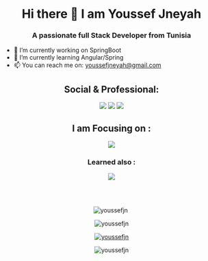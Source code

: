 
<h1 align="center"> Hi there 👋 I am Youssef Jneyah </h1>
<h3 align="center">A passionate full Stack Developer from Tunisia </h3>

- 🔭 I’m currently working on SpringBoot
- 🌱 I’m currently learning Angular/Spring
- 📫 You can reach me on: <a href="mailto:youssefjneyah@gmail.com?"></a> youssefjneyah@gmail.com 
<h2 align="center">Social & Professional: </h2>
<div align="center" >
  <a href="mailto:youssefjneyah@gmail.com?"><img src="https://img.shields.io/badge/gmail-%23DD0031.svg?&style=for-the-badge&logo=gmail&logoColor=white"/></a>
<a href="https://api.whatsapp.com/send?phone=21650252392"><img src="https://img.shields.io/badge/WhatsApp-25D366?style=for-the-badge&logo=whatsapp&logoColor=white"/></a>
<a href="https://www.linkedin.com/in/youssef-jneyah/?"><img src="https://img.shields.io/badge/LinkedIn-0077B5?style=for-the-badge&logo=linkedin&logoColor=white"/></a>
</div>
<h2 align="center">I am Focusing on : </h2>
<p align="center">
  <a href="https://skillicons.dev">
    <img src="https://skillicons.dev/icons?i=angular,bootstrap,css,html,java,js,mysql,spring,ts,maven" />
  </a>
</p>
<h3 align="center">Learned also : </h2>
<p align="center">
  <a href="https://skillicons.dev">
    <img src="https://skillicons.dev/icons?i=c,cpp,php,py" />
  </a>
</p>
</br>
</br>

<p align="center"> <img src="https://github-readme-stats.vercel.app/api?username=youssefjn&show_icons=true&theme=great-gatsby" alt="youssefjn" />

<img width="0" src="https://visitor-badge.glitch.me/badge?page_id=youssefjn.youssefjn" />

<p align="center"> <img src="https://komarev.com/ghpvc/?username=youssefjn&label=Profile%20views&color=0e75b6&style=flat" alt="youssefjn" /> </p>

<p align="center"> <a href="https://github.com/ryo-ma/github-profile-trophy"><img src="https://github-profile-trophy.vercel.app/?username=youssefjn" alt="youssefjn" /></a> </p>


<p align="center"><img  src="https://github-readme-stats.vercel.app/api/top-langs?username=youssefjn&show_icons=true&locale=en&layout=compact" alt="youssefjn" /></p>
